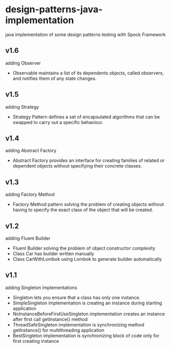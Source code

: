 # design-patterns-java-implementation

java implementation of some design patterns
testing with Spock Framework

## v1.6

adding Observer
* Observable maintains a list of its dependents objects, called observers, and notifies them of any state changes.

## v1.5

adding Strategy
* Strategy Pattern defines a set of encapsulated algorithms that can be swapped to carry out a specific behaviour.

## v1.4

adding Abstract Factory
* Abstract Factory provides an interface for creating families of related or dependent objects without specifying their concrete classes.

## v1.3

adding Factory Method
* Factory Method pattern solving the problem of creating objects without having to specify the exact class of the object that will be created.

## v1.2

adding Fluent Builder
* Fluent Builder solving the problem of object constructor complexity
* Class Car has builder written manually
* Class CarWithLombok using Lombok to generate builder automatically
 
## v1.1 

adding Singleton implementations
* Singleton lets you ensure that a class has only one instance.
* SimpleSingleton implementation is creating an instance during starting application
* NoInstanceBeforeFirstUseSingleton implementation creates an instance after first call getInstance() method
* ThreadSafeSingleton implementation is synchronizing method getInstance() for multithreading application
* BestSingleton implementation is synchronizing block of code only for first creating instance